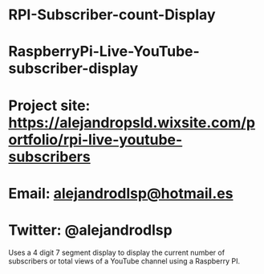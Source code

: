# RPI-Subscriber-count-Display
# RaspberryPi-Live-YouTube-subscriber-display
# Project site: https://alejandropsld.wixsite.com/portfolio/rpi-live-youtube-subscribers
# Email: alejandrodlsp@hotmail.es
# Twitter: @alejandrodlsp

Uses a 4 digit 7 segment display to display the current number of subscribers or total views of a YouTube channel using a Raspberry PI.
